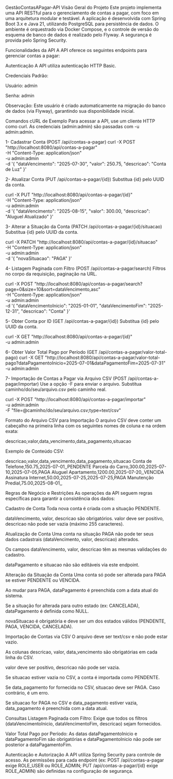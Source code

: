 GestãoContasAPagar-API
Visão Geral do Projeto
Este projeto implementa uma API RESTful para o gerenciamento de contas a pagar, com foco em uma arquitetura modular e testável. A aplicação é desenvolvida com Spring Boot 3.x e Java 21, utilizando PostgreSQL para persistência de dados. O ambiente é orquestrado via Docker Compose, e o controle de versão do esquema de banco de dados é realizado pelo Flyway. A segurança é provida pelo Spring Security.

Funcionalidades da API
A API oferece os seguintes endpoints para gerenciar contas a pagar:

Autenticação
A API utiliza autenticação HTTP Basic.

Credenciais Padrão:

Usuário: admin

Senha: admin

Observação: Este usuário é criado automaticamente na migração do banco de dados (via Flyway), garantindo sua disponibilidade inicial.

Comandos cURL de Exemplo
Para acessar a API, use um cliente HTTP como curl. As credenciais (admin:admin) são passadas com -u admin:admin.

1- Cadastrar Conta (POST /api/contas-a-pagar)
curl -X POST "http://localhost:8080/api/contas-a-pagar" \
-H "Content-Type: application/json" \
-u admin:admin \
-d '{
  "dataVencimento": "2025-07-30",
  "valor": 250.75,
  "descricao": "Conta de Luz"
}'

2- Atualizar Conta (PUT /api/contas-a-pagar/{id})
Substitua {id} pelo UUID da conta.

curl -X PUT "http://localhost:8080/api/contas-a-pagar/{id}" \
-H "Content-Type: application/json" \
-u admin:admin \
-d '{
  "dataVencimento": "2025-08-15",
  "valor": 300.00,
  "descricao": "Aluguel Atualizado"
}'

3- Alterar a Situação da Conta (PATCH /api/contas-a-pagar/{id}/situacao)
Substitua {id} pelo UUID da conta.

curl -X PATCH "http://localhost:8080/api/contas-a-pagar/{id}/situacao" \
-H "Content-Type: application/json" \
-u admin:admin \
-d '{
  "novaSituacao": "PAGA"
}'

4- Listagem Paginada com Filtro (POST /api/contas-a-pagar/search)
Filtros no corpo da requisição, paginação na URL.

curl -X POST "http://localhost:8080/api/contas-a-pagar/search?page=0&size=10&sort=dataVencimento,asc" \
-H "Content-Type: application/json" \
-u admin:admin \
-d '{
  "dataVencimentoInicio": "2025-01-01",
  "dataVencimentoFim": "2025-12-31",
  "descricao": "Conta"
}'

5- Obter Conta por ID (GET /api/contas-a-pagar/{id})
Substitua {id} pelo UUID da conta.

curl -X GET "http://localhost:8080/api/contas-a-pagar/{id}" \
-u admin:admin

6- Obter Valor Total Pago por Período (GET /api/contas-a-pagar/valor-total-pago)
curl -X GET "http://localhost:8080/api/contas-a-pagar/valor-total-pago?dataPagamentoInicio=2025-07-01&dataPagamentoFim=2025-07-31" \
-u admin:admin

7- Importação de Contas a Pagar via Arquivo CSV (POST /api/contas-a-pagar/importar)
Use a opção -F para enviar o arquivo. Substitua caminho/do/seu/arquivo.csv pelo caminho real.

curl -X POST "http://localhost:8080/api/contas-a-pagar/importar" \
-u admin:admin \
-F "file=@caminho/do/seu/arquivo.csv;type=text/csv"

Formato do Arquivo CSV para Importação
O arquivo CSV deve conter um cabeçalho na primeira linha com os seguintes nomes de coluna e na ordem exata:

descricao,valor,data_vencimento,data_pagamento,situacao

Exemplo de Conteúdo CSV:

descricao,valor,data_vencimento,data_pagamento,situacao
Conta de Telefone,150.75,2025-07-01,,PENDENTE
Parcela do Carro,300.00,2025-07-10,2025-07-05,PAGA
Aluguel Apartamento,1200.00,2025-07-20,,VENCIDA
Assinatura Internet,50.00,2025-07-25,2025-07-25,PAGA
Manutenção Predial,75.00,2025-08-01,,

Regras de Negócio e Restrições
As operações da API seguem regras específicas para garantir a consistência dos dados:

Cadastro de Conta
Toda nova conta é criada com a situação PENDENTE.

dataVencimento, valor, descricao são obrigatórios. valor deve ser positivo, descricao não pode ser vazia (máximo 255 caracteres).

Atualização de Conta
Uma conta na situação PAGA não pode ter seus dados cadastrais (dataVencimento, valor, descricao) alterados.

Os campos dataVencimento, valor, descricao têm as mesmas validações do cadastro.

dataPagamento e situacao não são editáveis via este endpoint.

Alteração da Situação da Conta
Uma conta só pode ser alterada para PAGA se estiver PENDENTE ou VENCIDA.

Ao mudar para PAGA, dataPagamento é preenchida com a data atual do sistema.

Se a situação for alterada para outro estado (ex: CANCELADA), dataPagamento é definida como NULL.

novaSituacao é obrigatória e deve ser um dos estados válidos (PENDENTE, PAGA, VENCIDA, CANCELADA).

Importação de Contas via CSV
O arquivo deve ser text/csv e não pode estar vazio.

As colunas descricao, valor, data_vencimento são obrigatórias em cada linha do CSV.

valor deve ser positivo, descricao não pode ser vazia.

Se situacao estiver vazia no CSV, a conta é importada como PENDENTE.

Se data_pagamento for fornecida no CSV, situacao deve ser PAGA. Caso contrário, é um erro.

Se situacao for PAGA no CSV e data_pagamento estiver vazia, data_pagamento é preenchida com a data atual.

Consultas
Listagem Paginada com Filtro: Exige que todos os filtros (dataVencimentoInicio, dataVencimentoFim, descricao) sejam fornecidos.

Valor Total Pago por Período: As datas dataPagamentoInicio e dataPagamentoFim são obrigatórias e dataPagamentoInicio não pode ser posterior a dataPagamentoFim.

Autenticação e Autorização
A API utiliza Spring Security para controle de acesso. As permissões para cada endpoint (ex: POST /api/contas-a-pagar exige ROLE_USER ou ROLE_ADMIN; PUT /api/contas-a-pagar/{id} exige ROLE_ADMIN) são definidas na configuração de segurança.
